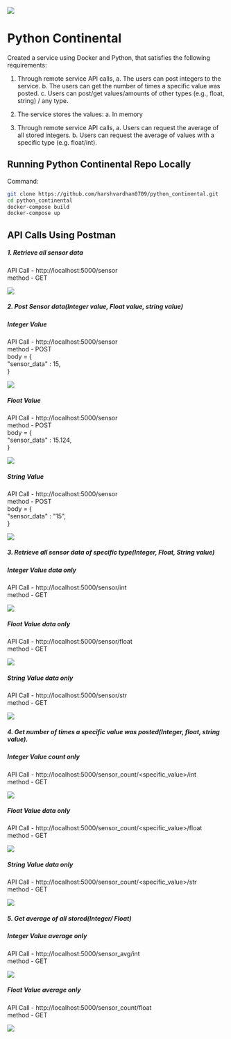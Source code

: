 ![](https://github.com/harshvardhan0709/python_continental/workflows/Python%20Continental/badge.svg)

# Python Continental

Created a service using Docker and Python, that satisfies the following requirements:

1. Through remote service API calls,
a. The users can post integers to the service.
b. The users can get the number of times a specific value was posted.
c. Users can post/get values/amounts of other types (e.g., float, string) / any type.

2. The service stores the values:
a. In memory

3. Through remote service API calls,
a. Users can request the average of all stored integers.
b. Users can request the average of values with a specific type (e.g. float/int).


## Running Python Continental Repo Locally

Command:

 ```bash
 git clone https://github.com/harshvardhan0709/python_continental.git
 cd python_continental
 docker-compose build
 docker-compose up
 ```

## API Calls Using Postman

##### 1. Retrieve all sensor data 

API Call - http://localhost:5000/sensor  <br/>
method - GET <br/>

![](img/1.png)


##### 2. Post Sensor data(Integer value, Float value, string value)

##### Integer Value
API Call - http://localhost:5000/sensor <br/>
method - POST <br/>
body = { <br/>
    "sensor_data" : 15, <br/>
} 

![](img/2.png)


##### Float Value

API Call - http://localhost:5000/sensor <br/>
method - POST <br/>
body = { <br/>
    "sensor_data" : 15.124, <br/>
} 

![](img/3.png)


##### String Value

API Call - http://localhost:5000/sensor <br/>
method - POST <br/>
body = { <br/>
    "sensor_data" : "15", <br/>
} 

![](img/4.png)



##### 3. Retrieve all sensor data of specific type(Integer, Float, String value)

##### Integer Value data only
API Call - http://localhost:5000/sensor/int <br/>
method - GET <br/>

![](img/5.png)


##### Float Value data only
API Call - http://localhost:5000/sensor/float <br/>
method - GET <br/>

![](img/6.png)


##### String Value data only
API Call - http://localhost:5000/sensor/str <br/>
method - GET <br/>

![](img/7.png)


##### 4. Get number of times a specific value was posted(Integer, float, string value).

##### Integer Value count only
API Call - http://localhost:5000/sensor_count/<specific_value>/int <br/>
method - GET <br/>

![](img/8.png)


##### Float Value data only
API Call - http://localhost:5000/sensor_count/<specific_value>/float <br/>
method - GET <br/>

![](img/9.png)


##### String Value data only
API Call - http://localhost:5000/sensor_count/<specific_value>/str <br/>
method - GET <br/>

![](img/10.png)


##### 5. Get average of all stored(Integer/ Float)

##### Integer Value average only
API Call - http://localhost:5000/sensor_avg/int <br/>
method - GET <br/>

![](img/11.png)


##### Float Value average only
API Call - http://localhost:5000/sensor_count/float <br/>
method - GET <br/>

![](img/12.png)
